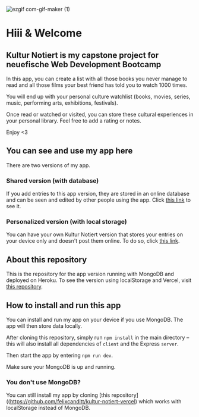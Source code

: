 ![ezgif com-gif-maker (1)](https://user-images.githubusercontent.com/82392063/124247302-0ab5f500-db22-11eb-8e84-2e2df5edc796.gif)

# Hiii & Welcome

## Kultur Notiert is my capstone project for neuefische Web Development Bootcamp

In this app, you can create a list with all those books you never manage to read and all those films your best friend has told you to watch 1000 times.

You will end up with your personal culture watchlist (books, movies, series, music, performing arts, exhibitions, festivals).

Once read or watched or visited, you can store these cultural experiences in your personal library. Feel free to add a rating or notes.

Enjoy <3

## You can see and use my app here

There are two versions of my app.

### Shared version (with database)

If you add entries to this app version, they are stored in an online database and can be seen and edited by other people using the app. Click [this link](https://kultur-notiert.herokuapp.com/) to see it.

### Personalized version (with local storage)

You can have your own Kultur Notiert version that stores your entries on your device only and doesn't post them online. To do so, click [this link](https://kultur-notiert.vercel.app/).

## About this repository

This is the repository for the app version running with MongoDB and deployed on Heroku. To see the version using localStorage and Vercel, visit [this repository](https://github.com/felixcanditt/kultur-notiert-vercel).

## How to install and run this app

You can install and run my app on your device if you use MongoDB. The app will then store data locally. 

After cloning this repository, simply run `npm install` in the main directory – this will also install all dependencies of `client` and the Express `server`.

Then start the app by entering `npm run dev`.

Make sure your MongoDB is up and running.

### You don't use MongoDB?

You can still install my app by cloning [this repository]((https://github.com/felixcanditt/kultur-notiert-vercel) which works with localStorage instead of MongoDB.
